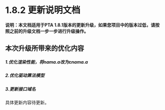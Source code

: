 # 1.8.2 更新说明文档

**说明：本文档适用于PTA 1.8.1版本的更新升级，如果您项目中的版本过低，请按照之前的升级文档一步一步进行升级操作。**

## 本次升级所带来的优化内容

##### 1.优化渲染性能，将nama.a改为cnama.a

##### 2.优化驱动算法模型

##### 3.更新接口域名

具体更新内容待更新。

